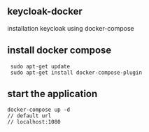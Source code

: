 ## keycloak-docker
installation keycloak using docker-compose

## install docker compose
```
 sudo apt-get update
 sudo apt-get install docker-compose-plugin
```

## start the application
```
docker-compose up -d
// default url
// localhost:1080
```
